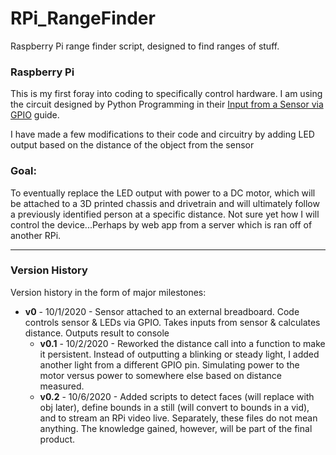 # RPi_RangeFinder
Raspberry Pi range finder script, designed to find ranges of stuff.

### Raspberry Pi
This is my first foray into coding to specifically control hardware. I am using the circuit designed by Python Programming in their [Input from a Sensor via GPIO](https://pythonprogramming.net/gpio-input-raspberry-pi-tutorials/) guide.

I have made a few modifications to their code and circuitry by adding LED output based on the distance of the object from the sensor

### Goal:
To eventually replace the LED output with power to a DC motor, which will be attached to a 3D printed chassis and drivetrain and will ultimately follow a previously identified person at a specific distance. Not sure yet how I will control the device...Perhaps by web app from a server which is ran off of another RPi.

---

### Version History
Version history in the form of major milestones:
* **v0** - 10/1/2020 - Sensor attached to an external breadboard. Code controls sensor & LEDs via GPIO. Takes inputs from sensor & calculates distance. Outputs result to console
  * **v0.1** - 10/2/2020 - Reworked the distance call into a function to make it persistent. Instead of outputting a blinking or steady light, I added another light from a different GPIO pin. Simulating power to the motor versus power to somewhere else based on distance measured.
  * **v0.2** - 10/6/2020 - Added scripts to detect faces (will replace with obj later), define bounds in a still (will convert to bounds in a vid), and to stream an RPi video live. Separately, these files do not mean anything. The knowledge gained, however, will be part of the final product.
